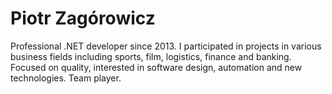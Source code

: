 # Piotr Zagórowicz

Professional .NET developer since 2013. I participated in projects in various business fields including sports, film, logistics, finance and banking. Focused on quality, interested in software design, automation and new technologies. Team player.

<!---
pzagorowicz/pzagorowicz is a ✨ special ✨ repository because its `README.md` (this file) appears on your GitHub profile.
You can click the Preview link to take a look at your changes.
--->
